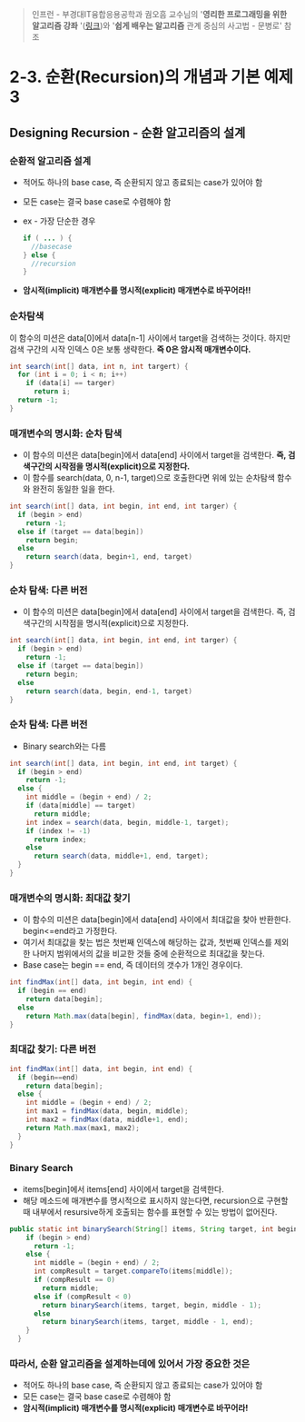 > 인프런 - 부경대IT융합응용공학과 궘오흠 교수님의 '**영리한 프로그래밍을 위한 알고리즘 강좌** '([링크](https://www.inflearn.com/course/%EC%95%8C%EA%B3%A0%EB%A6%AC%EC%A6%98-%EA%B0%95%EC%A2%8C/))와 '**쉽게 배우는 알고리즘** 관계 중심의 사고법 - 문병로' 참조

# 2-3. 순환(Recursion)의 개념과 기본 예제 3

## Designing Recursion - 순환 알고리즘의 설계

### 순환적 알고리즘 설계

* 적어도 하나의 base case, 즉 순환되지 않고 종료되는 case가 있어야 함

* 모든 case는 결국 base case로 수렴해야 함

* ex - 가장 단순한 경우

  ```java
  if ( ... ) {
    //basecase
  } else {
    //recursion
  }
  ```

* **암시적(implicit) 매개변수를 명시적(explicit) 매개변수로 바꾸어라!!**

### 순차탐색

이 함수의 미션은 data[0]에서 data[n-1] 사이에서  target을 검색하는 것이다. 하지만 검색 구간의 시작 인덱스 0은 보통 생략한다. **즉 0은 암시적 매개변수이다.**

```java
int search(int[] data, int n, int targert) {
  for (int i = 0; i < n; i++)
    if (data[i] == targer)
      return i;
  return -1;
}
```

### 매개변수의 명시화: 순차 탐색

* 이 함수의 미션은 data[begin]에서 data[end] 사이에서 target을 검색한다. **즉, 검색구간의 시작점을 명시적(explicit)으로 지정한다.**
* 이 함수를 search(data, 0, n-1, target)으로 호출한다면 위에 있는 순차탐색 함수와 완전히 동일한 일을 한다.

```java
int search(int[] data, int begin, int end, int targer) {
  if (begin > end)
    return -1;
  else if (target == data[begin])
    return begin;
  else
    return search(data, begin+1, end, target)
}
```

### 순차 탐색: 다른 버전

* 이 함수의 미션은 data[begin]에서 data[end] 사이에서 target을 검색한다. 즉, 검색구간의 시작점을 명시적(explicit)으로 지정한다.

```java
int search(int[] data, int begin, int end, int targer) {
  if (begin > end)
    return -1;
  else if (target == data[begin])
    return begin;
  else
    return search(data, begin, end-1, target)
}
```

### 순차 탐색: 다른 버전

- Binary search와는 다름

```java
int search(int[] data, int begin, int end, int target) {
  if (begin > end)
    return -1;
  else {
    int middle = (begin + end) / 2;
    if (data[middle] == target)
      return middle;
    int index = search(data, begin, middle-1, target);
    if (index != -1)
      return index;
    else
      return search(data, middle+1, end, target);
  }
}
```

### 매개변수의 명시화: 최대값 찾기

* 이 함수의 미션은 data[begin]에서 data[end] 사이에서 최대값을 찾아 반환한다. begin<=end라고 가정한다.
* 여기서 최대값을 찾는 법은 첫번째 인덱스에 해당하는 값과, 첫번째 인덱스를 제외한 나머지 범위에서의 값을 비교한 것들 중에 순환적으로 최대값을 찾는다.
* Base case는 begin == end, 즉 데이터의 갯수가 1개인 경우이다.

```java
int findMax(int[] data, int begin, int end) {
  if (begin == end)
    return data[begin];
  else
    return Math.max(data[begin], findMax(data, begin+1, end));
}
```

### 최대값 찾기: 다른 버전

```java
int findMax(int[] data, int begin, int end) {
  if (begin==end)
    return data[begin];
  else {
    int middle = (begin + end) / 2;
    int max1 = findMax(data, begin, middle);
    int max2 = findMax(data, middle+1, end);
    return Math.max(max1, max2);
  }
}
```

### Binary Search

* items[begin]에서 items[end] 사이에서 target을 검색한다.
* 해당 메소드에 매개변수를 명시적으로 표시하지 않는다면, recursion으로 구현할 때 내부에서 resursive하게 호출되는 함수를 표현할 수 있는 방법이 없어진다.

```java
public static int binarySearch(String[] items, String target, int begin, int end) {
    if (begin > end)
      return -1;
    else {
      int middle = (begin + end) / 2;
      int compResult = target.compareTo(items[middle]);
      if (compResult == 0)
        return middle;
      else if (compResult < 0)
        return binarySearch(items, target, begin, middle - 1);
      else
        return binarySearch(items, target, middle - 1, end);
    }
  }
```

### 따라서, 순환 알고리즘을 설계하는데에 있어서 가장 중요한 것은

* 적어도 하나의 base case, 즉 순환되지 않고 종료되는 case가 있어야 함
* 모든 case는 결국 base case로 수렴해야 함
* **암시적(implicit) 매개변수를 명시적(explicit) 매개변수로 바꾸어라!**

